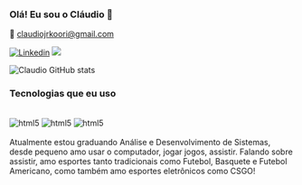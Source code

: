 
### Olá! Eu sou o Cláudio 🤙
📩 claudiojrkoori@gmail.com

<a href="https://www.linkedin.com/in/claudiozard/" alt="LinkedIn" target="_blank"><img src="https://img.shields.io/badge/LinkedIn-0077B5?style=for-the-badge&logo=linkedin&logoColor=white" alt="Linkedin"></a>
<a href="https://www.youtube.com/channel/UCCAteuyJOAcEhxF6sJh3nyw" alt="Youtube" target="_blank"><img src="https://img.shields.io/badge/YouTube-FF0000?style=for-the-badge&logo=youtube&logoColor=white"></a>


![Claudio GitHub stats](https://github-readme-stats.vercel.app/api?username=claudiokoori&show_icons=true&theme=default)


### Tecnologias que eu uso

<div style="display: inline_block"><br/>
<img   alt="html5" src="https://img.shields.io/badge/HTML5-E34F26?style=for-the-badge&logo=html5&logoColor=white">
<img   alt="html5" src="https://img.shields.io/badge/CSS3-1572B6?style=for-the-badge&logo=css3&logoColor=white">
<img  alt="html5" src="https://img.shields.io/badge/JavaScript-F7DF1E?style=for-the-badge&logo=javascript&logoColor=black">
</div><br>
Atualmente estou graduando Análise e Desenvolvimento de Sistemas, desde pequeno amo usar o computador, jogar jogos, assistir. Falando sobre assistir, amo esportes tanto tradicionais como Futebol, Basquete e Futebol Americano, como também amo esportes eletrônicos como CSGO!




